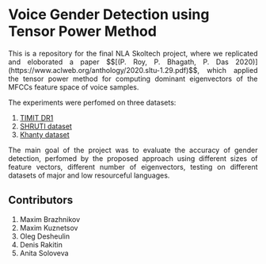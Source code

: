 # Voice Gender Detection using Tensor Power Method
<p align="justify">
This is a repository for the final NLA Skoltech project, where we replicated and eloborated a paper $$[(P. Roy, P. Bhagath, P. Das 2020)](https://www.aclweb.org/anthology/2020.sltu-1.29.pdf)$$, which applied the tensor power method for computing dominant eigenvectors of the MFCCs feature space of voice samples.
</p>

The experiments were perfomed on three datasets: 
1. [TIMIT DR1](http://people.cs.uchicago.edu/~dinoj/projects/speechframesdr1.html)
2. [SHRUTI dataset](https://cse.iitkgp.ac.in/~pabitra/shruti_corpus.html)
3. [Khanty dataset](https://github.com/aniton/MMODA_NLA_Project/tree/main/Khanty_data)

<p align="justify">
The main goal of the project was to evaluate the accuracy of gender detection, perfomed by the proposed approach using different sizes of feature vectors, different number of eigenvectors, testing on different datasets of major and low resourceful languages.
</p>

## Contributors
1. Maxim Brazhnikov 
2. Maxim Kuznetsov
3. Oleg Desheulin
4. Denis Rakitin
5. Anita Soloveva

